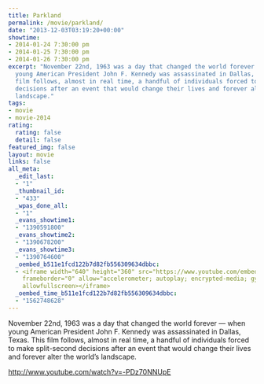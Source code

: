 ```yaml
---
title: Parkland
permalink: /movie/parkland/
date: "2013-12-03T03:19:20+00:00"
showtime:
- 2014-01-24 7:30:00 pm
- 2014-01-25 7:30:00 pm
- 2014-01-26 7:30:00 pm
excerpt: "November 22nd, 1963 was a day that changed the world forever \u2014 when
  young American President John F. Kennedy was assassinated in Dallas, Texas. This
  film follows, almost in real time, a handful of individuals forced to make split-second
  decisions after an event that would change their lives and forever alter the world\u2019s
  landscape."
tags:
- movie
- movie-2014
rating:
  rating: false
  detail: false
featured_img: false
layout: movie
links: false
all_meta:
  _edit_last:
  - "1"
  _thumbnail_id:
  - "433"
  _wpas_done_all:
  - "1"
  _evans_showtime1:
  - "1390591800"
  _evans_showtime2:
  - "1390678200"
  _evans_showtime3:
  - "1390764600"
  _oembed_b511e1fcd122b7d82fb556309634dbbc:
  - <iframe width="640" height="360" src="https://www.youtube.com/embed/-PDz70NNUpE?feature=oembed"
    frameborder="0" allow="accelerometer; autoplay; encrypted-media; gyroscope; picture-in-picture"
    allowfullscreen></iframe>
  _oembed_time_b511e1fcd122b7d82fb556309634dbbc:
  - "1562748628"
---
```


November 22nd, 1963 was a day that changed the world forever — when young American President John F. Kennedy was assassinated in Dallas, Texas. This film follows, almost in real time, a handful of individuals forced to make split-second decisions after an event that would change their lives and forever alter the world’s landscape.

http://www.youtube.com/watch?v=-PDz70NNUpE